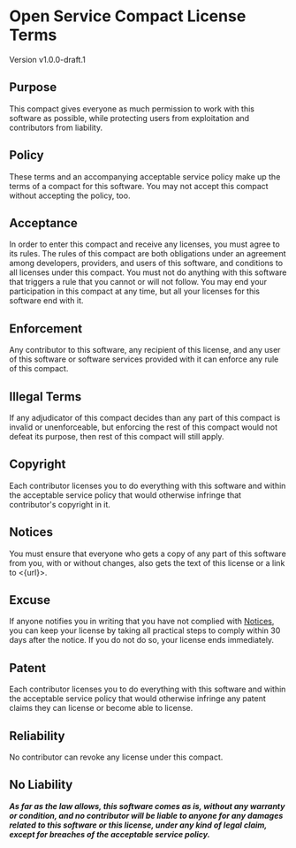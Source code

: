 # Open Service Compact License Terms
Version v1.0.0-draft.1

## Purpose
This compact gives everyone as much permission to work with this software as possible, while protecting users from exploitation and contributors from liability.

## Policy
These terms and an accompanying acceptable service policy make up the terms of a compact for this software.  You may not accept this compact without accepting the policy, too.

## Acceptance
In order to enter this compact and receive any licenses, you must agree to its rules.  The rules of this compact are both obligations under an agreement among developers, providers, and users of this software, and conditions to all licenses under this compact.  You must not do anything with this software that triggers a rule that you cannot or will not follow.  You may end your participation in this compact at any time, but all your licenses for this software end with it.

## Enforcement
Any contributor to this software, any recipient of this license, and any user of this software or software services provided with it can enforce any rule of this compact.

## Illegal Terms
If any adjudicator of this compact decides than any part of this compact is invalid or unenforceable, but enforcing the rest of this compact would not defeat its purpose, then rest of this compact will still apply.

## Copyright
Each contributor licenses you to do everything with this software and within the acceptable service policy that would otherwise infringe that contributor's copyright in it.

## Notices
You must ensure that everyone who gets a copy of any part of this software from you, with or without changes, also gets the text of this license or a link to <{url}>.

## Excuse
If anyone notifies you in writing that you have not complied with [Notices](#notices), you can keep your license by taking all practical steps to comply within 30 days after the notice.  If you do not do so, your license ends immediately.

## Patent
Each contributor licenses you to do everything with this software and within the acceptable service policy that would otherwise infringe any patent claims they can license or become able to license.

## Reliability
No contributor can revoke any license under this compact.

## No Liability
***As far as the law allows, this software comes as is, without any warranty or condition, and no contributor will be liable to anyone for any damages related to this software or this license, under any kind of legal claim, except for breaches of the acceptable service policy.***